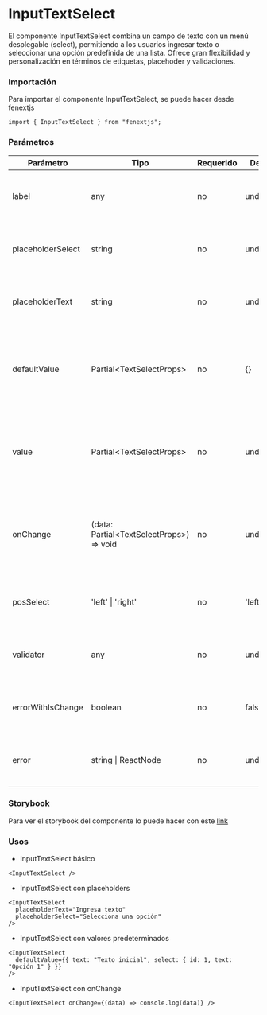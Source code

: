 # InputTextSelect

El componente InputTextSelect combina un campo de texto con un menú desplegable (select), permitiendo a los usuarios ingresar texto o seleccionar una opción predefinida de una lista. Ofrece gran flexibilidad y personalización en términos de etiquetas, placehoder y validaciones.

### Importación

Para importar el componente InputTextSelect, se puede hacer desde fenextjs

```tsx copy
import { InputTextSelect } from "fenextjs";
```

### Parámetros

| Parámetro         | Tipo                                        | Requerido | Default   | Descripcion                                                                                                                |
| ----------------- | ------------------------------------------- | --------- | --------- | -------------------------------------------------------------------------------------------------------------------------- |
| label             | any                                         | no        | undefined | Texto de la etiqueta que se muestra para el campo de texto y select.                                                       |
| placeholderSelect | string                                      | no        | undefined | Texto que se muestra como placeholder en el campo select.                                                                  |
| placeholderText   | string                                      | no        | undefined | Texto que se muestra como placeholder en el campo de texto.                                                                |
| defaultValue      | Partial\<TextSelectProps\>                  | no        | \{\}      | Valor predeterminado para el componente, incluyendo el texto y la opción seleccionada.                                     |
| value             | Partial\<TextSelectProps\>                  | no        | undefined | Valor actual del componente, que puede ser controlado externamente. Incluye el texto y la opción seleccionada.             |
| onChange          | (data: Partial\<TextSelectProps\>) =\> void | no        | undefined | Función que se ejecuta al cambiar el valor del texto o del select. Recibe un objeto con las propiedades 'text' y 'select'. |
| posSelect         | 'left' \| 'right'                           | no        | 'left'    | Posición del campo select respecto al campo de texto.                                                                      |
| validator         | any                                         | no        | undefined | Validador personalizado para el campo de texto y select.                                                                   |
| errorWithIsChange | boolean                                     | no        | false     | Determina si se debe mostrar el mensaje de error cuando el valor cambia.                                                   |
| error             | string \| ReactNode                         | no        | undefined | Mensaje de error que se muestra cuando la validación falla.                                                                |

### Storybook

Para ver el storybook del componente lo puede hacer con este [link](https://fenextjs-component-storybook.vercel.app/?path=/story/input-inputtextselect--index)

### Usos

- InputTextSelect básico

```tsx copy
<InputTextSelect />
```

- InputTextSelect con placeholders

```tsx copy
<InputTextSelect
  placeholderText="Ingresa texto"
  placeholderSelect="Selecciona una opción"
/>
```

- InputTextSelect con valores predeterminados

```tsx copy
<InputTextSelect
  defaultValue={{ text: "Texto inicial", select: { id: 1, text: "Opción 1" } }}
/>
```

- InputTextSelect con onChange

```tsx copy
<InputTextSelect onChange={(data) => console.log(data)} />
```
